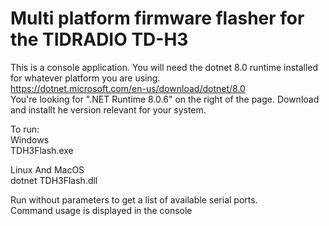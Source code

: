 # Multi platform firmware flasher for the TIDRADIO TD-H3 
  
This is a console application. You will need the dotnet 8.0 runtime installed for whatever platform you are using.  
https://dotnet.microsoft.com/en-us/download/dotnet/8.0  
You're looking for ".NET Runtime 8.0.6" on the right of the page. Download and installt he version relevant for your system.  

To run:  
Windows  
TDH3Flash.exe  

Linux And MacOS  
dotnet TDH3Flash.dll  


Run without parameters to get a list of available serial ports.  
Command usage is displayed in the console

